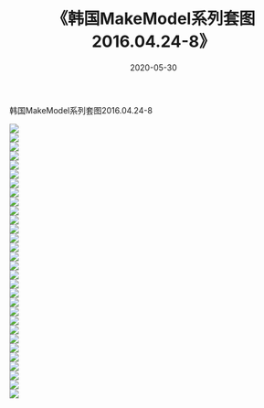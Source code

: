 ﻿---
layout: post
title:  《韩国MakeModel系列套图2016.04.24-8》
date:   2020-05-30
img: http://imgx.orgx.ga/漏D/网络美图/2020/韩国MakeModel系列套图2016.04.24-8/000.jpg
categories: [美女, 清纯, 唯美]
---

韩国MakeModel系列套图2016.04.24-8

  ![](http://imgx.orgx.ga/漏D/网络美图/2020/韩国MakeModel系列套图2016.04.24-8/001.jpg) <br> ![](http://imgx.orgx.ga/漏D/网络美图/2020/韩国MakeModel系列套图2016.04.24-8/002.jpg) <br> ![](http://imgx.orgx.ga/漏D/网络美图/2020/韩国MakeModel系列套图2016.04.24-8/003.jpg) <br> ![](http://imgx.orgx.ga/漏D/网络美图/2020/韩国MakeModel系列套图2016.04.24-8/004.jpg) <br> ![](http://imgx.orgx.ga/漏D/网络美图/2020/韩国MakeModel系列套图2016.04.24-8/005.jpg) <br> ![](http://imgx.orgx.ga/漏D/网络美图/2020/韩国MakeModel系列套图2016.04.24-8/006.jpg) <br> ![](http://imgx.orgx.ga/漏D/网络美图/2020/韩国MakeModel系列套图2016.04.24-8/007.jpg) <br> ![](http://imgx.orgx.ga/漏D/网络美图/2020/韩国MakeModel系列套图2016.04.24-8/008.jpg) <br> ![](http://imgx.orgx.ga/漏D/网络美图/2020/韩国MakeModel系列套图2016.04.24-8/009.jpg) <br> ![](http://imgx.orgx.ga/漏D/网络美图/2020/韩国MakeModel系列套图2016.04.24-8/010.jpg) <br> ![](http://imgx.orgx.ga/漏D/网络美图/2020/韩国MakeModel系列套图2016.04.24-8/011.jpg) <br> ![](http://imgx.orgx.ga/漏D/网络美图/2020/韩国MakeModel系列套图2016.04.24-8/012.jpg) <br> ![](http://imgx.orgx.ga/漏D/网络美图/2020/韩国MakeModel系列套图2016.04.24-8/013.jpg) <br> ![](http://imgx.orgx.ga/漏D/网络美图/2020/韩国MakeModel系列套图2016.04.24-8/014.jpg) <br> ![](http://imgx.orgx.ga/漏D/网络美图/2020/韩国MakeModel系列套图2016.04.24-8/015.jpg) <br> ![](http://imgx.orgx.ga/漏D/网络美图/2020/韩国MakeModel系列套图2016.04.24-8/016.jpg) <br> ![](http://imgx.orgx.ga/漏D/网络美图/2020/韩国MakeModel系列套图2016.04.24-8/017.jpg) <br> ![](http://imgx.orgx.ga/漏D/网络美图/2020/韩国MakeModel系列套图2016.04.24-8/018.jpg) <br> ![](http://imgx.orgx.ga/漏D/网络美图/2020/韩国MakeModel系列套图2016.04.24-8/019.jpg) <br> ![](http://imgx.orgx.ga/漏D/网络美图/2020/韩国MakeModel系列套图2016.04.24-8/020.jpg) <br> ![](http://imgx.orgx.ga/漏D/网络美图/2020/韩国MakeModel系列套图2016.04.24-8/021.jpg) <br> ![](http://imgx.orgx.ga/漏D/网络美图/2020/韩国MakeModel系列套图2016.04.24-8/022.jpg) <br> ![](http://imgx.orgx.ga/漏D/网络美图/2020/韩国MakeModel系列套图2016.04.24-8/023.jpg) <br> ![](http://imgx.orgx.ga/漏D/网络美图/2020/韩国MakeModel系列套图2016.04.24-8/024.jpg) <br> ![](http://imgx.orgx.ga/漏D/网络美图/2020/韩国MakeModel系列套图2016.04.24-8/025.jpg) <br> ![](http://imgx.orgx.ga/漏D/网络美图/2020/韩国MakeModel系列套图2016.04.24-8/026.jpg) <br> ![](http://imgx.orgx.ga/漏D/网络美图/2020/韩国MakeModel系列套图2016.04.24-8/027.jpg) <br> ![](http://imgx.orgx.ga/漏D/网络美图/2020/韩国MakeModel系列套图2016.04.24-8/028.jpg) <br> ![](http://imgx.orgx.ga/漏D/网络美图/2020/韩国MakeModel系列套图2016.04.24-8/029.jpg) <br> ![](http://imgx.orgx.ga/漏D/网络美图/2020/韩国MakeModel系列套图2016.04.24-8/030.jpg) <br>